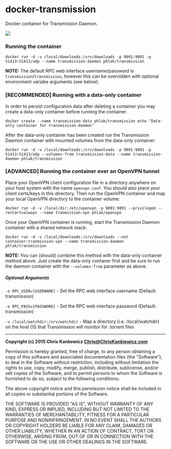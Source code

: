 docker-transmission
===================

Docker container for Transmission Daemon.

[![](https://badge.imagelayers.io/phlak/transmission:latest.svg)](https://imagelayers.io/?images=phlak/transmission:latest 'Get your own badge on imagelayers.io')

### Running the container

    docker run -d -v /local/downloads:/srv/downloads -p 9091:9091 -p 51413:51413/udp --name transmission-daemon phlak/transmission

**NOTE:** The default RPC web interface username/password is `transmission`/`transmission`, however
this can be overridden with optional environment variabe arguments (see below).


### [RECOMMENDED] Running with a data-only container

In order to persist configuration data after deleting a container you may create a data-only
container before running the container.

    docker create --name transmission-data phlak/transmission echo "Data-only container for transmission-daemon"

After the data-only container has been created run the Transmission Daemon container with mounted
volumes from the data-only container:

    docker run -d -v /local/downloads:/srv/downloads -p 9091:9091 -p 51413:51413/udp --volumes-from transmission-data --name transmission-daemon phlak/transmission


### [ADVANCED] Running the container over an OpenVPN tunnel

Place your OpenVPN client configuration file in a directory anywhere on your host system with the
name `openvpn.conf`. You should also place your client certs/keys in this directory. Then run the
OpenVPN container and map your local OpenVPN directory to the container volume:

    docker run -d -v /local/dir:/etc/openvpn -p 9091:9091 --privileged --restart=always --name tranmission-vpn phlak/openvpn

Once your OpenVPN container is running, start the Transmission Daemon container with a shared
network stack:

    docker run -d -v /local/downloads:/srv/downloads --net container:tranmission-vpn --name transmission-daemon phlak/transmission

**NOTE:** You can (should) combine this method with the data-only container method above. Just
create the data-only contaner first and be sure to run the daemon container with the
`--volumes-from` parameter as above.


##### Optional Arguments

`-e RPC_USER=[USERNAME]` - Set the RPC web interface username (Default: transmission)

`-e RPC_PASS=[PASSWORD]` - Set the RPC web interface password (Default: transmission)

`-v /local/watchdir:/srv/watchdir` - Map a directory (i.e. /local/watchdir) on the host OS that
                                     Transmission will monitor for .torrent files


-----

**Copyright (c) 2015 Chris Kankewicz <Chris@ChrisKankiewicz.com>**

Permission is hereby granted, free of charge, to any person obtaining a copy
of this software and associated documentation files (the "Software"), to deal
in the Software without restriction, including without limitation the rights
to use, copy, modify, merge, publish, distribute, sublicense, and/or sell
copies of the Software, and to permit persons to whom the Software is
furnished to do so, subject to the following conditions:

The above copyright notice and this permission notice shall be included in
all copies or substantial portions of the Software.

THE SOFTWARE IS PROVIDED "AS IS", WITHOUT WARRANTY OF ANY KIND, EXPRESS OR
IMPLIED, INCLUDING BUT NOT LIMITED TO THE WARRANTIES OF MERCHANTABILITY,
FITNESS FOR A PARTICULAR PURPOSE AND NONINFRINGEMENT. IN NO EVENT SHALL THE
AUTHORS OR COPYRIGHT HOLDERS BE LIABLE FOR ANY CLAIM, DAMAGES OR OTHER
LIABILITY, WHETHER IN AN ACTION OF CONTRACT, TORT OR OTHERWISE, ARISING FROM,
OUT OF OR IN CONNECTION WITH THE SOFTWARE OR THE USE OR OTHER DEALINGS IN
THE SOFTWARE.
